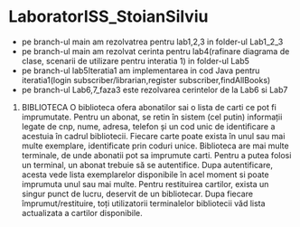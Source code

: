 # LaboratorISS_StoianSilviu

* pe branch-ul main am rezolvatrea pentru lab1,2,3 in folder-ul Lab1_2_3
* pe branch-ul main am rezolvat cerinta pentru lab4(rafinare diagrama de clase, scenarii de utilizare pentru interatia 1) in folder-ul Lab5
* pe branch-ul lab5Iteratia1 am implementarea in cod Java pentru iteratia1(login subscriber/librarian,register subscriber,findAllBooks)
* pe branch-ul Lab6,7_faza3 este rezolvarea cerintelor de la Lab6 si Lab7 

1. BIBLIOTECA 
O biblioteca ofera abonatilor sai o lista de carti ce pot fi imprumutate. Pentru un abonat, se retin în 
sistem (cel putin) informații legate de cnp, nume, adresa, telefon și un cod unic de identificare a 
acestuia în cadrul bibliotecii. Fiecare carte poate exista în unul sau mai multe exemplare, identificate 
prin coduri unice. Biblioteca are mai multe terminale, de unde abonatii pot sa imprumute carti. Pentru 
a putea folosi un terminal, un abonat trebuie să se autentifice. Dupa autentificare, acesta vede lista 
exemplarelor disponibile în acel moment si poate imprumuta unul sau mai multe. Pentru restituirea 
cartilor, exista un singur punct de lucru, deservit de un bibliotecar. Dupa fiecare împrumut/restituire, 
toți utilizatorii terminalelor bibliotecii văd lista actualizata a cartilor disponibile. 
